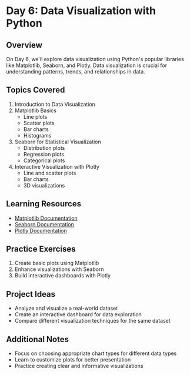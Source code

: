 # Day 6: Data Visualization with Python

## Overview
On Day 6, we'll explore data visualization using Python's popular libraries like Matplotlib, Seaborn, and Plotly. Data visualization is crucial for understanding patterns, trends, and relationships in data.

## Topics Covered
1. Introduction to Data Visualization
2. Matplotlib Basics
   - Line plots
   - Scatter plots
   - Bar charts
   - Histograms
3. Seaborn for Statistical Visualization
   - Distribution plots
   - Regression plots
   - Categorical plots
4. Interactive Visualization with Plotly
   - Line and scatter plots
   - Bar charts
   - 3D visualizations

## Learning Resources
- [Matplotlib Documentation](https://matplotlib.org/)
- [Seaborn Documentation](https://seaborn.pydata.org/)
- [Plotly Documentation](https://plotly.com/python/)

## Practice Exercises
1. Create basic plots using Matplotlib
2. Enhance visualizations with Seaborn
3. Build interactive dashboards with Plotly

## Project Ideas
- Analyze and visualize a real-world dataset
- Create an interactive dashboard for data exploration
- Compare different visualization techniques for the same dataset

## Additional Notes
- Focus on choosing appropriate chart types for different data types
- Learn to customize plots for better presentation
- Practice creating clear and informative visualizations

